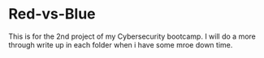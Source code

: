 # Red-vs-Blue

This is for the 2nd project of my Cybersecurity bootcamp.  I will do a more through write up in each folder when i have some mroe down time.

